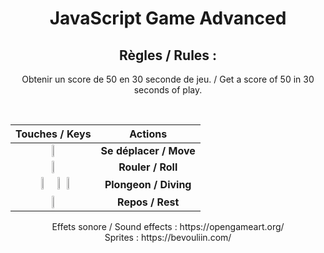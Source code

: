 <h1 align=center>JavaScript Game Advanced</h1>
<h2 align=center> Règles / Rules :</h2>
<p align=center>Obtenir un score de 50 en 30 seconde de jeu. / Get a score of 50 in 30 seconds of play.</p>
<br>

<table align=center>
  <thead>
    <tr>
      <th>Touches / Keys</th>
      <th>Actions</th>
    </tr>
  </thead>
  <tbody>
    <tr>
      <td align=center><img src="https://github.com/Neelyaa/JS_Game_Advanced/assets/100840997/fedeaa21-8ca5-4769-a851-8ab92dd9090c" width=17%></td>
      <td align=center><b>Se déplacer / Move</b></td>
    </tr>
    <tr>
      <td align=center><img src="https://github.com/Neelyaa/JS_Game_Advanced/assets/100840997/99ff3530-ddf7-4e7b-8c01-784d9810c9c8" width=17%></td>
      <td align=center><b>Rouler / Roll </b></td>
    </tr>
    <tr>
      <td align=center><img src="https://github.com/Neelyaa/JS_Game_Advanced/assets/100840997/3c8c0b6b-886b-48bf-b40c-a02d74bca63c" width=17%> &ensp;<img src="https://github.com/Neelyaa/JS_Game_Advanced/assets/100840997/e070c725-70a3-4cb7-8b70-29acada41a04" width=6%>&ensp;<img src="https://github.com/Neelyaa/JS_Game_Advanced/assets/100840997/6f585c8a-9a07-49e6-9d91-d958f70dcdfb" width=6%>
</td>
      <td align=center><b>Plongeon / Diving</b></td>
    </tr>
    <tr>
      <td align=center><img src="https://github.com/Neelyaa/JS_Game_Advanced/assets/100840997/8fed462d-a3a0-4a11-9b96-7b93cd98cb81" width=6%></td>
      <td align=center><b>Repos / Rest</b></td>
    </tr>
  </tbody>
</table>



<p align=center> Effets sonore / Sound effects : https://opengameart.org/ <br> Sprites : https://bevouliin.com/</p>

